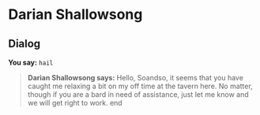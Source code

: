 # Darian Shallowsong


## Dialog

**You say:** `hail`



>**Darian Shallowsong says:** Hello, Soandso, it seems that you have caught me relaxing a bit on my off time at the tavern here. No matter, though if you are a bard in need of assistance, just let me know and we will get right to work.
end
